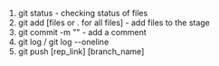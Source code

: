 1. git status - checking status of files
2. git add [files or . for all files] - add files to the stage
3. git commit -m "" - add a comment
4. git log / git log --oneline
5. git push [rep_link] [branch_name]